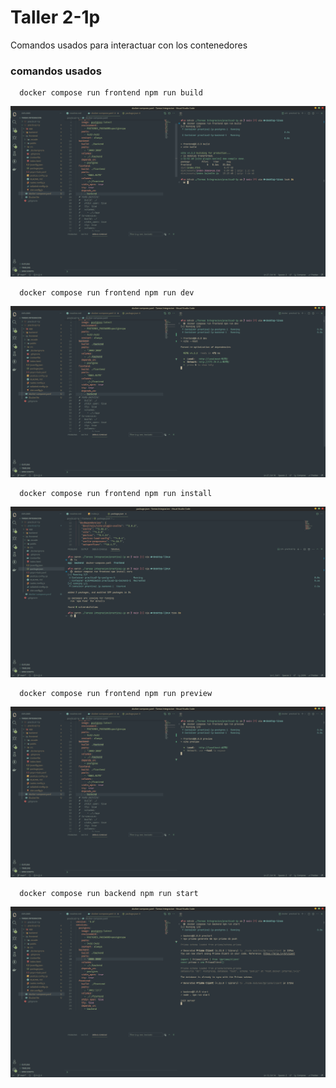 # Taller 2-1p

Comandos usados para interactuar con los contenedores

### comandos usados

```
  docker compose run frontend npm run build
```
![Alt text](./img/build.png "base de datos")

```
  docker compose run frontend npm run dev
```
![Alt text](./img/dev.png "base de datos")

```
  docker compose run frontend npm run install
```
![Alt text](./img/install.png "base de datos")

```
  docker compose run frontend npm run preview
```
![Alt text](./img/preview.png "base de datos")

```
  docker compose run backend npm run start
```
![Alt text](./img/start.png "base de datos")